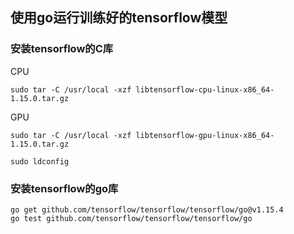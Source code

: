 ## 使用go运行训练好的tensorflow模型

### 安装tensorflow的C库
CPU
```
sudo tar -C /usr/local -xzf libtensorflow-cpu-linux-x86_64-1.15.0.tar.gz
```
GPU
```
sudo tar -C /usr/local -xzf libtensorflow-gpu-linux-x86_64-1.15.0.tar.gz
```

```
sudo ldconfig
```

### 安装tensorflow的go库
```
go get github.com/tensorflow/tensorflow/tensorflow/go@v1.15.4
go test github.com/tensorflow/tensorflow/tensorflow/go
```
